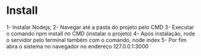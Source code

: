 # Install

1- Instalar Nodejs;
2- Navegar até a pasta do projeto pelo CMD
3- Executar o comando npm install no CMD (instalar o projeto)
4- Após instalação, rode o servidor pelo terminal também
com o comando, node index
5- Por fim abra o sistema no navegador no endereço 127.0.0.1:3000